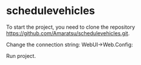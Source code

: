 # schedulevehicles
To start the project, you need to clone the repository https://github.com/Amaratsu/schedulevehicles.git.

Change the connection string: WebUI->Web.Config:

<add name="UserContext" connectionString="Here we put the name of our database, an example(DESKTOP-T6LEU5K\SQLEXPRESS);Initial Catalog=MyProj;Integrated Security=True" providerName="System.Data.SqlClient" />

Run project.
